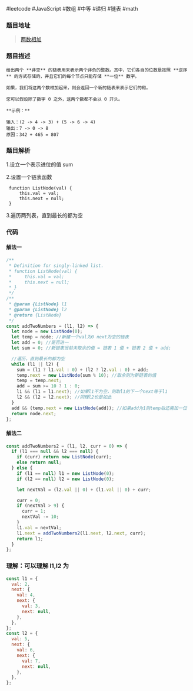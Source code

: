 #leetcode #JavaScript #数组 #中等 #递归 #链表 #math

### 题目地址

>[两数相加]( https://leetcode.com/problems/add-two-numbers/description/)

### 题目描述
```
给出两个 **非空** 的链表用来表示两个非负的整数。其中，它们各自的位数是按照 **逆序** 的方式存储的，并且它们的每个节点只能存储 **一位** 数字。

如果，我们将这两个数相加起来，则会返回一个新的链表来表示它们的和。

您可以假设除了数字 0 之外，这两个数都不会以 0 开头。

**示例：**

输入：(2 -> 4 -> 3) + (5 -> 6 -> 4)
输出：7 -> 0 -> 8
原因：342 + 465 = 807
```


### 题目解析

1.设立一个表示进位的值 sum

2.设置一个链表函数

```
 function ListNode(val) {
     this.val = val;
     this.next = null;
 }
```

3.遍历两列表，直到最长的都为空

### 代码

#### 解法一

```javascript
/**
 * Definition for singly-linked list.
 * function ListNode(val) {
 *     this.val = val;
 *     this.next = null;
 * }
 */
/**
 * @param {ListNode} l1
 * @param {ListNode} l2
 * @return {ListNode}
 */
const addTwoNumbers = (l1, l2) => {
  let node = new ListNode(0);
  let temp = node; //新建一个val为0 next为空的链表
  let add = 0; //是否进一
  let sum = 0; //新链表当前未取余的值 = 链表 1 值 + 链表 2 值 + add;

  //遍历，直到最长的都为空
  while (l1 || l2) {
    sum = (l1 ? l1.val : 0) + (l2 ? l2.val : 0) + add;
    temp.next = new ListNode(sum % 10); //取余则为新链表的值
    temp = temp.next;
    add = sum >= 10 ? 1 : 0;
    l1 && (l1 = l1.next); //如果l1不为空，则取l1的下一个next等于l1
    l2 && (l2 = l2.next); //同理l2也是如此
  }
  add && (temp.next = new ListNode(add)); //如果add为1则temp后还需加一位
  return node.next;
};
```

#### 解法二

```javascript
const addTwoNumbers2 = (l1, l2, curr = 0) => {
  if (l1 === null && l2 === null) {
    if (curr) return new ListNode(curr);
    else return null;
  } else {
    if (l1 == null) l1 = new ListNode(0);
    if (l2 == null) l2 = new ListNode(0);

    let nextVal = (l2.val || 0) + (l1.val || 0) + curr;

    curr = 0;
    if (nextVal > 9) {
      curr = 1;
      nextVal -= 10;
    }
    l1.val = nextVal;
    l1.next = addTwoNumbers2(l1.next, l2.next, curr);
    return l1;
  }
};
```

### 理解：可以理解 l1,l2 为

```javascript
const l1 = {
  val: 2,
  next: {
    val: 4,
    next: {
      val: 3,
      next: null,
    },
  },
};
const l2 = {
  val: 5,
  next: {
    val: 6,
    next: {
      val: 7,
      next: null,
    },
  },
};
```
